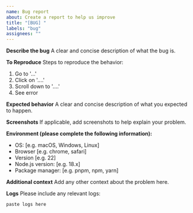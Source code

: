 ```yaml
---
name: Bug report
about: Create a report to help us improve
title: "[BUG] "
labels: "bug"
assignees: ""
---
```


**Describe the bug**
A clear and concise description of what the bug is.

**To Reproduce**
Steps to reproduce the behavior:

1. Go to '...'
2. Click on '....'
3. Scroll down to '....'
4. See error

**Expected behavior**
A clear and concise description of what you expected to happen.

**Screenshots**
If applicable, add screenshots to help explain your problem.

**Environment (please complete the following information):**

- OS: [e.g. macOS, Windows, Linux]
- Browser [e.g. chrome, safari]
- Version [e.g. 22]
- Node.js version: [e.g. 18.x]
- Package manager: [e.g. pnpm, npm, yarn]

**Additional context**
Add any other context about the problem here.

**Logs**
Please include any relevant logs:

```
paste logs here
```
